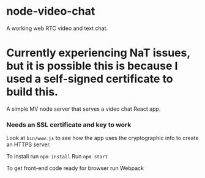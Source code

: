 # node-video-chat
A working web RTC video and text chat.

# Currently experiencing NaT issues, but it is possible this is because I used a self-signed certificate to build this.

A simple MV node server that serves a video chat React app.

### Needs an SSL certificate and key to work
Look at `bin/www.js` to see how the app uses the cryptographic info to create an HTTPS server.

To install run `npm install`
Run `npm start`

To get front-end code ready for browser run Webpack
